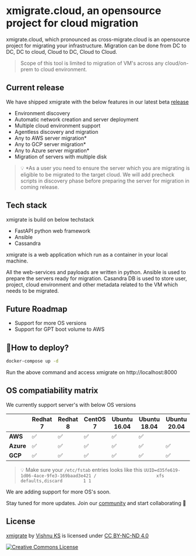 
# xmigrate.cloud, an opensource project for cloud migration
xmigrate.cloud, which pronounced as cross-migrate.cloud is an opensource project for migrating your infrastructure. 
Migration can be done from DC to DC, DC to cloud, Cloud to DC, Cloud to Cloud.

>Scope of this tool is limited to migration of VM's across any cloud/on-prem to cloud environment.

## Current release

We have shipped xmigrate with the below features in our latest beta [release](https://hub.docker.com/r/xmigrate/xmigrate) 

- Environment discovery
- Automatic network creation and server deployment
- Multiple cloud environment support
- Agentless discovery and migration
- Any to AWS server migration*
- Any to GCP server migration*
- Any to Azure server migration*
- Migration of servers with multiple disk


> 💡 *As a user you need to ensure the server which you are migrating is eligible to be migrated to the target cloud. We will add precheck scripts in discovery phase before preparing the server for migration in coming release.


## Tech stack
xmigrate is build on below techstack
- FastAPI python web framework
- Ansible
- Cassandra

xmigrate is a web application which run as a container in your local machine. 

All the web-services and payloads are written in python. 
Ansible is used to prepare the servers ready for migration. Casandra DB is used to store user, project, cloud environment and other metadata related to the VM which needs to be migrated.

## Future Roadmap
- Support for more OS versions
- Support for GPT boot volume to AWS

## 🚀How to deploy? 

```bash
docker-compose up -d
```
Run the above command and access xmigrate on http://localhost:8000

## OS compatiability matrix
We currently support server's with below OS versions

|           | Redhat 7 | Redhat 8 | CentOS 7 | Ubuntu 16.04 | Ubuntu 18.04 | Ubuntu 20.04 |
|-----------|----------|----------|----------|--------------|--------------|--------------|
| **AWS**   |  ✅      |   ✅    |    ✅    |     ✅       |     ✅      |              |
| **Azure** |  ✅      |   ✅    |    ✅    |     ✅       |     ✅      |      ✅      |
| **GCP**   |  ✅      |   ✅    |    ✅    |     ✅       |     ✅      |      ✅      |

> 💡 Make sure your `/etc/fstab` entries looks like this
`UUID=d35fe619-1d06-4ace-9fe3-169baad3e421 /                       xfs     defaults,discard        1 1`

We are adding support for more OS's soon.

Stay tuned for more updates. Join our [community](https://xmigrate.slack.com/) and start collaborating 🎉

## License

[xmigrate](https://github.com/iamvishnuks/xmigrate) by [Vishnu KS](https://iamvishnuks.com/) is licensed under [CC BY-NC-ND 4.0](https://creativecommons.org/licenses/by-nc-nd/4.0)

<a rel="license" href="https://creativecommons.org/licenses/by-nc-nd/4.0"><img alt="Creative Commons License" style="border-width:0" src="https://i.creativecommons.org/l/by-nc-nd/4.0/88x31.png" /></a>


